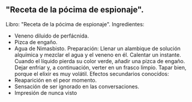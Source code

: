 ## "Receta de la pócima de espionaje".
Libro: "Receta de la pócima de espionaje".
Ingredientes:
- Veneno diluido de perfácnida.
- Pizca de engaño.
- Agua de Nimasbisto.
Preparación: Llenar un alambique de solución alquímica y mezclar el agua y el veneno en él. Calentar un instante. Cuando el líquido pierda su color verde, añadir una pizca de engaño. Dejar enfriar y, a continuación, verter en un frasco limpio. Tapar bien, porque el elixir es muy volátil.
Efectos secundarios conocidos:
- Reaparición en el peor momento.
- Sensación de ser ignorado en las conversaciones.
- Impresión de nunca visto